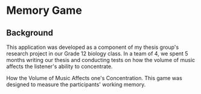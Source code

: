 # Memory Game
## Background
This application was developed as a component of my thesis group's research project in our Grade 12 biology class. In a team of 4, we spent 5 months writing our thesis and conducting tests on how the volume of music affects the listener's ability to concentrate.

How the Volume of Music Affects one's Concentration. This game was designed to measure the participants' working memory.
